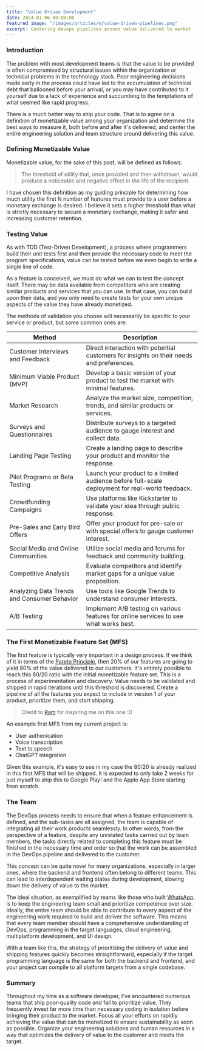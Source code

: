 ```yaml
---
title: "Value Driven Development"
date: 2024-01-06 00:00:00
featured_image: "/images/articles/m/value-driven-pipelines.png"
excerpt: Centering devops pipelines around value delivered to market
---
```


### Introduction

The problem with most development teams is that the value to be provided is often compromised by structural issues within the organization or technical problems in the technology stack. Poor engineering decisions made early in the process could have led to the accumulation of technical debt that ballooned before your arrival, or you may have contributed to it yourself due to a lack of experience and succumbing to the temptations of what seemed like rapid progress.

There is a much better way to ship your code. That is to agree on a definition of monetizable value among your organization and determine the best ways to measure it, both before and after it's delivered, and center the entire engineering solution and team structure around delivering this value.

### Defining Monetizable Value

Monetizable value, for the sake of this post, will be defined as follows:

> The threshold of utility that, once provided and then withdrawn, would produce a noticeable and negative effect in the life of the recipient.

I have chosen this definition as my guiding principle for determining how much utility the first N number of features must provide to a user before a monetary exchange is desired. I believe it sets a higher threshold than what is strictly necessary to secure a monetary exchange, making it safer and increasing customer retention.

### Testing Value

As with TDD (Test-Driven Development), a process where programmers build their unit tests first and then provide the necessary code to meet the program specifications, value can be tested before we even begin to write a single line of code.

As a feature is conceived, we must do what we can to test the concept itself. There may be data available from competitors who are creating similar products and services that you can use. In that case, you can build upon their data, and you only need to create tests for your own unique aspects of the value they have already monetized.

The methods of validation you choose will necessarily be specific to your service or product, but some common ones are:

| Method                                      | Description                                                                                     |
| ------------------------------------------- | ----------------------------------------------------------------------------------------------- |
| Customer Interviews and Feedback            | Direct interaction with potential customers for insights on their needs and preferences.        |
| Minimum Viable Product (MVP)                | Develop a basic version of your product to test the market with minimal features.               |
| Market Research                             | Analyze the market size, competition, trends, and similar products or services.                 |
| Surveys and Questionnaires                  | Distribute surveys to a targeted audience to gauge interest and collect data.                   |
| Landing Page Testing                        | Create a landing page to describe your product and monitor the response.                        |
| Pilot Programs or Beta Testing              | Launch your product to a limited audience before full-scale deployment for real-world feedback. |
| Crowdfunding Campaigns                      | Use platforms like Kickstarter to validate your idea through public response.                   |
| Pre-Sales and Early Bird Offers             | Offer your product for pre-sale or with special offers to gauge customer interest.              |
| Social Media and Online Communities         | Utilize social media and forums for feedback and community building.                            |
| Competitive Analysis                        | Evaluate competitors and identify market gaps for a unique value proposition.                   |
| Analyzing Data Trends and Consumer Behavior | Use tools like Google Trends to understand consumer interests.                                  |
| A/B Testing                                 | Implement A/B testing on various features for online services to see what works best.           |

### The First Monetizable Feature Set (MFS)

The first feature is typically very important in a design process. If we think of it in terms of the [Pareto Principle](https://en.wikipedia.org/wiki/Pareto_principle), then 20% of our features are going to yield 80% of the value delivered to our customers. It's entirely possible to reach this 80/20 ratio with the initial monetizable feature set. This is a process of experimentation and discovery. Value needs to be validated and shipped in rapid iterations until this threshold is discovered. Create a pipeline of all the features you expect to include in version 1 of your product, prioritize them, and start shipping.

> Credit to [Ram](https://www.linkedin.com/in/ramcsingh/) for inspiring me on this one :D

An example first MFS from my current project is:

- User authenication
- Voice transcription
- Text to speech
- ChatGPT integration

Given this example, it's easy to see in my case the 80/20 is already realized in this first MFS that will be shipped. It is expected to only take 2 weeks for just myself to ship this to Google Play! and the Apple App Store starting from scratch.

### The Team

The DevOps process needs to ensure that when a feature enhancement is defined, and the sub-tasks are all assigned, the team is capable of integrating all their work products seamlessly. In other words, from the perspective of a feature, despite any unrelated tasks carried out by team members, the tasks directly related to completing this feature must be finished in the necessary time and order so that the work can be assembled in the DevOps pipeline and delivered to the customer.

This concept can be quite novel for many organizations, especially in larger ones, where the backend and frontend often belong to different teams. This can lead to interdependent waiting states during development, slowing down the delivery of value to the market.

The ideal situation, as exemplified by teams like those who built [WhatsApp](https://thechipletter.substack.com/i/131589058/whatsapp), is to keep the engineering team small and prioritize competence over size. Ideally, the entire team should be able to contribute to every aspect of the engineering work required to build and deliver the software. This means that every team member should have a comprehensive understanding of DevOps, programming in the target languages, cloud engineering, multiplatform development, and UI design.

With a team like this, the strategy of prioritizing the delivery of value and shipping features quickly becomes straightforward, especially if the target programming language is the same for both the backend and frontend, and your project can compile to all platform targets from a single codebase.

### Summary

Throughout my time as a software developer, I've encountered numerous teams that ship poor-quality code and fail to prioritize value. They frequently invest far more time than necessary coding in isolation before bringing their product to the market. Focus all your efforts on rapidly achieving the value that can be monetized to ensure sustainability as soon as possible. Organize your engineering solutions and human resources in a way that optimizes the delivery of value to the customer and meets the target.
